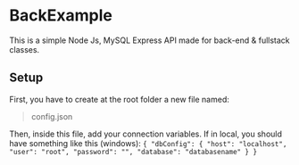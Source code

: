 # BackExample

This is a simple Node Js, MySQL Express API made for back-end & fullstack classes.

## Setup

First, you have to create at the root folder a new file named:

> config.json

Then, inside this file, add your connection variables. If in local, you should have something like this (windows):
`{
"dbConfig": {
"host": "localhost",
"user": "root",
"password": "",
"database": "databasename"
}
}`
